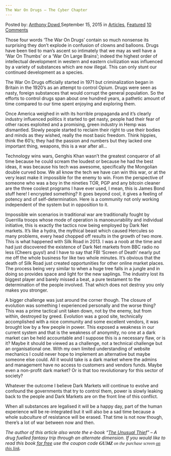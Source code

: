 ```yaml
---
The War On Drugs – The Cyber Chapter
---
```

<article class="post-listing post-11127 post type-post status-publish format-standard has-post-thumbnail hentry category-articles category-deepdot-news tag-chapter tag-cyber tag-drugs tag-war">
<div class="post-inner">
<p class="post-meta">
<span>Posted by: <a href="https://www.deepdotweb.com/author/anthonydowd/" title="">Anthony Dowd </a></span>
<span>September 15, 2015</span>
<span>in <a href="https://www.deepdotweb.com/category/articles/" rel="category tag">Articles</a>, <a href="https://www.deepdotweb.com/category/deepdot-news/" rel="category tag">Featured</a></span>
<span><a href="https://www.deepdotweb.com/2015/09/15/the-war-on-drugs-the-cyber-chapter/#comments">10 Comments</a></span>
</p>
<div class="clear"></div>
<div class="entry">
<p>Those four words ‘The War On Drugs’ contain so much nonsense its surprising they don’t explode in confusion of clowns and balloons. Drugs have been tied to man’s ascent so intimately that we may as well have a ‘War On Thumbs’ or a ‘War On Large Brains’; indeed the highest order of intellectual development in western and eastern civilization was influenced by a variety of substances which are now illegal. This can only stunt our continued development as a species.</p>
<p>The War On Drugs officially started in 1971 but criminalization began in Britain in the 1920’s as an attempt to control Opium. Drugs were seen as nasty, foreign substances that would corrupt the general population. So the efforts to control drugs span about one hundred years, a pathetic amount of time compared to our time spent enjoying and exploring them.</p>
<p>Once America weighed in with its horrible propaganda and it’s clearly industry influenced politics it started to get nasty, people had their fear of other races exploited and a promising, green industry in Hemp was dismantled. Slowly people started to reclaim their right to use their bodies and minds as they wished, really the most basic freedom. Think hippies, think the 60’s; they had the passion and numbers but they lacked one important thing, weapons, this is a war after all…</p>
<p>Technology wins wars, Genghis Khan wasn’t the greatest conqueror of all time because he could scream the loudest or because he had the best ideas, it was because his tech was awesome, specifically the Mongolian double curved bow. We all know the tech we have can win this war, or at the very least make it impossible for the enemy to win. From the perspective of someone who was a boy in the nineties TOR, PGP and any bitcoin cleaner are the three coolest programs I have ever used, I mean, this is James Bond stuff here! I encrypted something? It goes beyond cool, it gives a feeling of potency and of self-determination. Here is a community not only working independent of the system but in opposition to it.</p>
<p>Impossible win scenarios in traditional war are traditionally fought by Guerrilla troops whose mode of operation is manoeuvrability and individual initiative, this is exactly the tactics now being employed by Dark Net markets. It’s like a hydra, the mythical beast which caused Hercules so many problems, every head chopped off results in the growth of two more. This is what happened with Silk Road in 2013. I was a noob at the time and had just discovered the existence of Dark Net markets from BBC radio no less (Cheers guys!) and I have to say that FBI ‘Screen of Death’ nearly put me off the whole business for like two whole minutes. It’s obvious that the death of Silk Road just created opportunities for other online market places. The process being very similar to when a huge tree falls in a jungle and in doing so provides space and light for the new saplings. The industry lost its biggest player and barely missed a beat, a pure testament to the determination of the people involved. That which does not destroy you only makes you stronger.</p>
<p>A bigger challenge was just around the corner though. The closure of evolution was something I experienced personally and the worse thing? This was a prime tactical unit taken down, not by the enemy, but from within, destroyed by greed. Evolution was a good site, technically accomplished with a nice community and some excellent vendors, it was brought low by a few people in power. This exposed a weakness in our current system and that is the weakness of anonymity, no one at a dark market can be held accountable and I suppose this is a necessary flaw, or is it? Maybe it should be viewed as a challenge, not a technical challenge but an organisational one. With my own limited understanding of website mechanics I could never hope to implement an alternative but maybe someone else could. All it would take is a dark market where the admins and management have no access to customers and vendors funds. Maybe even a non-profit dark market? Or is that too revolutionary for this sector of society?</p>
<p>Whatever the outcome I believe Dark Markets will continue to evolve and confound the governments that try to control them, power is slowly leaking back to the people and Dark Markets are on the front line of this conflict.</p>
<p>When all substances are legalised it will be a happy day, part of the human experience will be re-integrated but it will also be a sad time because a whole subculture of resistance will be erased. That time is not now though, there’s a lot of war between now and then.</p>
<p><em>The author of this article also wrote the e-book &#8220;<span style="text-decoration: underline;">The Unusual Thief</span>&#8221; &#8211; A drug fuelled fantasy trip through an alternate dimension. If you would like to read this book <span style="text-decoration: underline;">for free</span> use the coupon code <strong><span style="font-family: Calibri;">GU34Z </span></strong><span style="font-family: Calibri;">on the purchase screen <a href="http://www.smashwords.com/books/view/551076">on this link</a>.</span></em></p>
</div>
<span style="display:none"><a href="https://www.deepdotweb.com/tag/chapter/" rel="tag">chapter</a> <a href="https://www.deepdotweb.com/tag/cyber/" rel="tag">cyber</a> <a href="https://www.deepdotweb.com/tag/drugs/" rel="tag">drugs</a> <a href="https://www.deepdotweb.com/tag/war/" rel="tag">war</a></span> <span style="display:none" class="updated">2015-09-15</span>
<div style="display:none" class="vcard author" itemprop="author" itemscope itemtype="http://schema.org/Person"><strong class="fn" itemprop="name"><a href="https://www.deepdotweb.com/author/anthonydowd/" title="Posts by Anthony Dowd" rel="author">Anthony Dowd</a></strong></div>
</div>
</article>

